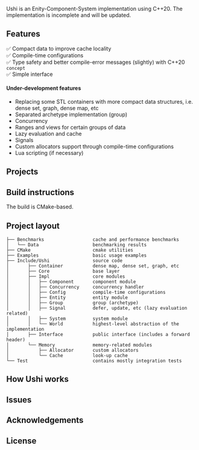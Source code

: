  
Ushi is an Enity-Component-System implementation using C++20. The implementation 
is incomplete and will be updated.

## Features

&#9989; Compact data to improve cache locality <br>
&#9989; Compile-time configurations <br>
&#9989; Type safety and better compile-error messages (slightly) with C++20 <code>concept</code><br>
&#9989; Simple interface <br>

#### Under-development features

* Replacing some STL containers with more compact data structures, i.e. dense set, graph, dense map, etc <br>
* Separated archetype implementation (group) <br>
* Concurrency <br>
* Ranges and views for certain groups of data <br>
* Lazy evaluation and cache <br>
* Signals <br>
* Custom allocators support through compile-time configurations <br>
* Lua scripting (if necessary)

## Projects

## Build instructions

The build is CMake-based.

## Project layout

```
├── Benchmarks                  cache and performance benchmarks
│   └── Data                    benchmarking results
├── CMake                       cmake utilities
├── Examples                    basic usage examples
├── Include/Ushi                source code      
│       ├── Container           dense map, dense set, graph, etc
│       ├── Core                base layer
│       ├── Impl                core modules
│       │   ├── Component       component module
│       │   ├── Concurrency     concurrency handler
│       │   ├── Config          compile-time configurations
│       │   ├── Entity          entity module
│       │   ├── Group           group (archetype)   
│       │   ├── Signal          defer, update, etc (lazy evaluation related)
│       │   ├── System          system module
│       │   └── World           highest-level abstraction of the implementation
│       ├── Interface           public interface (includes a forward header)
│       └── Memory              memory-related modules
│           ├── Allocator       custom allocators
│           └── Cache           look-up cache
└── Test                        contains mostly integration tests
```

## How Ushi works

## Issues

## Acknowledgements

## License

